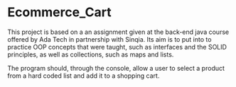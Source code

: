 # Ecommerce_Cart

This project is based on a an assignment given at the back-end java course offered by Ada Tech in partnership with Sinqia. Its aim is to put into to practice OOP concepts that were taught, such as interfaces and the SOLID principles, as well as collections, such as maps and lists.

The program should, through the console, allow a user to select a product from a hard coded list and add it to a shopping cart.
